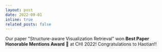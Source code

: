 ```yaml
---
layout: post
date: 2022-09-01
inline: true
related_posts: false
---
```



Our paper "Structure-aware Visualization Retrieval" won **Best Paper Honorable Mentions Award** 🏅 at CHI 2022! Congratulations to Haotian!! 